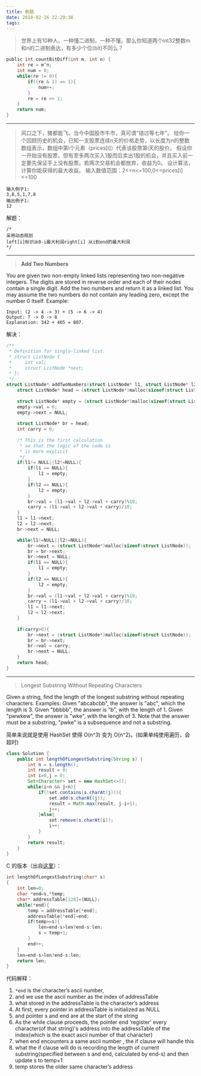 ```yaml
---
title: 刷题
date: 2018-02-16 22:29:38
tags:
---
```


> 世界上有10种人，一种懂二进制，一种不懂。那么你知道两个int32整数m和n的二进制表达，有多少个位(bit)不同么？ 

<!--more-->
```C
public int countBitDiff(int m, int n) {
    int re = m^n;
    int num = 0;
    while(re != 0){
        if((re & 1) == 1){
            num++;
        }
        re = re >> 1;
    }
    return num;
}
```

----------------------

> 风口之下，猪都能飞。当今中国股市牛市，真可谓“错过等七年”。 给你一个回顾历史的机会，已知一支股票连续n天的价格走势，以长度为n的整数数组表示，数组中第i个元素（prices[i]）代表该股票第i天的股价。 假设你一开始没有股票，但有至多两次买入1股而后卖出1股的机会，并且买入前一定要先保证手上没有股票。若两次交易机会都放弃，收益为0。 设计算法，计算你能获得的最大收益。 输入数值范围：2<=n<=100,0<=prices[i]<=100 

```
输入例子1:
3,8,5,1,7,8
输出例子1:
12
```
解题：
```
/*
采用动态规划
left[i]标识从0-i最大利润right[i] 从i到end的最大利润
*/
```

--------------------

> **Add Two Numbers**

You are given two non-empty linked lists representing two non-negative integers. The digits are stored in reverse order and each of their nodes contain a single digit. Add the two numbers and return it as a linked list.
You may assume the two numbers do not contain any leading zero, except the number 0 itself.
Example:
```
Input: (2 -> 4 -> 3) + (5 -> 6 -> 4)
Output: 7 -> 0 -> 8
Explanation: 342 + 465 = 807.
```
解决：
```C
/**
 * Definition for singly-linked list.
 * struct ListNode {
 *     int val;
 *     struct ListNode *next;
 * };
 */
struct ListNode* addTwoNumbers(struct ListNode* l1, struct ListNode* l2) {
    struct ListNode* head = (struct ListNode*)malloc(sizeof(struct ListNode));
    
    struct ListNode* empty = (struct ListNode*)malloc(sizeof(struct ListNode));
    empty->val = 0;
    empty->next = NULL;
    
    struct ListNode* br = head;
    int carry = 0;
    
    /* This is the first calculation 
     * so that the logic of the code is
     * is more explicit
     */
    if(l1!= NULL||l2!=NULL){
        if(l1 == NULL){
            l1 = empty;
        }
        if(l2 == NULL){
            l2 = empty;
        }
        br->val = (l1->val + l2->val + carry)%10;
        carry = (l1->val + l2->val + carry)/10;
    }
    l1 = l1->next;
    l2 = l2->next;
    br->next = NULL;

    while(l1!=NULL||l2!=NULL){
        br->next = (struct ListNode*)malloc(sizeof(struct ListNode));
        br = br->next;
        br->next = NULL;
        if(l1 == NULL){
            l1 = empty;
        }
        if(l2 == NULL){
            l2 = empty;
        }
        br->val = (l1->val + l2->val + carry)%10;
        carry = (l1->val + l2->val + carry)/10;
        l1 = l1->next;
        l2 = l2->next;
    }
    
    if(carry>0){
        br->next = (struct ListNode*)malloc(sizeof(struct ListNode));
        br = br->next;
        br->val = carry;
        br->next = NULL;
    }
    return head;
}
```

--------------------

> Longest Substring Without Repeating Characters

Given a string, find the length of the longest substring without repeating characters.
Examples:
Given "abcabcbb", the answer is "abc", which the length is 3.
Given "bbbbb", the answer is "b", with the length of 1.
Given "pwwkew", the answer is "wke", with the length of 3. Note that the answer must be a substring, "pwke" is a subsequence and not a substring.

简单来说就是使用 HashSet 使得 O(n^3) 变为 O(n^2)。(如果单纯使用遍历，会超时)
```Java
class Solution {
    public int lengthOfLongestSubstring(String s) {
        int n = s.length();
        int result = 0;
        int i=0,j = 0;
        Set<Character> set = new HashSet<>();
        while(i<n && j<n){
            if(!set.contains(s.charAt(j))){
                set.add(s.charAt(j));
                result = Math.max(result, j-i+1);
                j++;
            }else{
                set.remove(s.charAt(i));
                i++;
            }
        }
        return result;
    }
}
```

C 的版本（出自[这里](https://leetcode.com/problems/longest-substring-without-repeating-characters/discuss/1738/4ms-C-code-in-12-lines)）：
```C
int lengthOfLongestSubstring(char* s)
{
	int len=0;
    char *end=s,*temp;
	char* addressTable[128]={NULL};
	while(*end){
		temp = addressTable[*end];
		addressTable[*end]=end;
		if(temp>=s){
            len=end-s>len?end-s:len;
            s = temp+1;
		}
        end++;
	}
	len=end-s>len?end-s:len;
	return len;
}
```
代码解释：

1. `*end` is the character’s ascii number,
2. and we use the ascii number as the index of addressTable
3. what stored in the addressTable is the character’s address
4. At first, every pointer in addressTable is initialized as NULL
5. and pointer s and end are at the start of the string
6. As the while clause proceeds, the pointer end ‘register’ every character(of that string)'s address into the addressTable of the index(which is the exact ascii number of that character)
7. when end encounters a same ascii number , the if clause will handle this
8. what the if clause will do is recording the length of current substring(specified between s and end, calculated by end-s) and then update s to temp+1
9. temp stores the older same character’s address